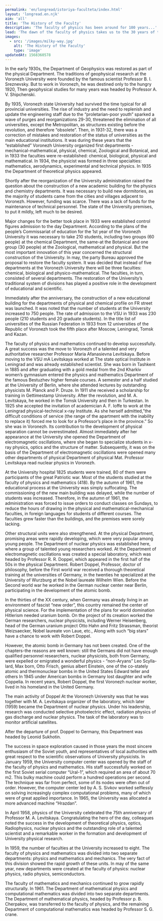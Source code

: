 ```yaml
---
permalink: 'en/longread/istoriya-faculteta/index.html'
layout: 'longread.en.njk'
aim: 'all'
title: 'The History of the Faculty'
description: 'The faculty of physics has been around for 100 years...'
lead: 'The dawn of the faculty of physics takes us to the 30 years of the last century. As part of the main scientific disciplines, the study of physics was of great importance for the Voronezh state University. The first head of the Department of physics was a veteran of the University Professor N. A. Sakharov. The Department conducted work on the application of the photoelectric method and photometry to the study of radiant energy, as well as optics. The scientific work was noticeably revived after the arrival of Professor A. p. Pospelov, who moved to Voronezh from Tomsk.'
images:
  - src: '/images/milky-way.jpg'
    alt: 'The History of the Faculty'
    type: 'image'
updatedAt: 1568360578
---
```

In the early 1930s, the Department of Geophysics was restored as part of the physical Department. The traditions of geophysical research at the Voronezh University were founded by the famous scientist Professor B. I. Sreznevsky. But to work in Voronezh, he was destined only to the hungry 1920, Then geophysical studies for many years was headed by Professor A. V. Shipchenski.

By 1935, Voronezh state University had survived the time typical for all provincial universities. The rise of industry and the need to replenish and update the engineering staff due to the “proletarian-poor youth” sparked a wave of purges and reorganizations 29-30, threatened the elimination of all universities, except the Metropolitan, as structures existing before the revolution, and therefore “obsolete”. Then, in 1931-32, there was a correction of mistakes and restoration of the status of universities as the main educational institutions. It was during these years that the “established” Voronezh University organized first departments - mechanical-mathematical, physical, chemical, Zoological and Botanical, and in 1933 the faculties were re-established: chemical, biological, physical and mathematical. In 1934, the physicist was formed in three specialties: mathematics, aerodynamics, experimental and technical physics. In 1935 the Department of theoretical physics appeared.

Shortly after the reorganization of the University administration raised the question about the construction of a new academic building for the physics and chemistry departments. It was necessary to build new dormitories, as the majority of students came from the cities and villages adjacent to Voronezh. However, funding was scarce. There was a lack of funds for the maintenance of technical personnel. The state of the University premises, to put it mildly, left much to be desired.

Major changes for the better took place in 1933 were established control figures admission to the day Department. According to the plans of the people’s Commissariat of education for the 1st year of the Voronezh University it was necessary to take 210 students, including two groups (60 people) at the chemical Department, the same-at the Botanical and one group (30 people) at the Zoological, mathematical and physical. But the most important innovation of this year concerned the structural construction of the University. In may, the party Bureau approved the proposal to restore the faculty system. It was decided that instead of five departments at the Voronezh University there will be three faculties: chemical, biological and physico-mathematical. The faculties, in turn, consisted of several departments. The restoration of the University’s traditional system of divisions has played a positive role in the development of educational and scientific.

Immediately after the anniversary, the construction of a new educational building for the departments of physical and chemical profile on FR street was launched. It was noted that the number of students at the University increased to 750 people. The rate of admission to the VSU in 1933 was 230 people (210 students and 20 graduate students). In the title list of universities of the Russian Federation in 1933 from 12 universities of the Republic of Voronezh took the fifth place after Moscow, Leningrad, Tomsk and Kazan.

The faculty of physics and mathematics continued to develop successfully. A great success was the move to Voronezh of a talented and very authoritative researcher Professor Maria Afanasievna Levitskaya. Before moving to the VSU mA Levitskaya worked at The state optical Institute in Leningrad and was already established scientist. She was born in Tashkent in 1885 and after graduating with a gold medal from the 2nd Kharkiv women’s gymnasium entered the physics and mathematics Department of the famous Bestuzhev higher female courses. A semester and a half studied at the University of Berlin, where she attended lectures by outstanding physicists M. Planck and P. Druze. In 1911 she received a scholarship for training in Gettimestamp University. After the revolution, and M. A. Levitskaya, he worked in the Tomsk University and then in Turkestan. In 1925 she accepted the invitation of academician A. F. Ioffe to work at the Leningrad physical-technical x-ray Institute. As she herself admitted,”the difficult conditions of service (the range of the apartment with the inability to replace it) forced me to look for a Professor’s place in the province.” So she was in Voronezh. Its contribution to the development of physical separation cannot be overestimated. Almost immediately after her appearance at the University she opened the Department of electromagnetic oscillations, where she began to specialize students in x-ray physics, optics and the structure of matter. Subsequently, it was on the basis of the Department of electromagnetic oscillations were opened many other departments of physical Department of physical Mat. Professor Levitskaya read nuclear physics in Voronezh.

At the University hospital 1825 students were trained, 80 of them were participants of the great Patriotic war. Most of the students studied at the faculty of physics and mathematics (418). By the autumn of 1961, the educational process at the University was simply suffocating. The commissioning of the new main building was delayed, while the number of students was increased. Therefore, in the autumn of 1961, the administration was forced to issue orders to conduct classes on Sundays, to reduce the hours of drawing in the physical and mathematical-mechanical faculties, in foreign languages for students of different courses. The faculties grew faster than the buildings, and the premises were sorely lacking.

Other structural units were also strengthened. At the physical Department, promising areas were rapidly developing, which were very popular among young people. The Department of nuclear physics was established here, where a group of talented young researchers worked. At the Department of electromagnetic oscillations was created a special laboratory, which was headed by Professor R. R. Doppel, which appeared in the first half of the 50s in the physical Department. Robert Doppel, Professor, doctor of philosophy, before the First world war received a thorough theoretical training at the universities of Germany, in the twenties he specialized at the University of Wurzburg at the Nobel laureate Wilhelm Wien. Before the Second world war he worked in the German nuclear center near Berlin, participating in the development of the atomic bomb.

In the thirties of the XX century, when Germany was already living in an environment of fascist “new order”, this country remained the center of physical science. For the implementation of the plans for world domination Hitlerism needed uranium bomb. On the project of its creation worked the German researchers, nuclear physicists, including Werner Heisenberg, head of the German uranium project Otto Hahn and Fritz Strassman, theorist Weizsaecker, Nobel laureate von Laue, etc., Along with such “big stars” have a chance to work with Robert Doppel.

However, the atomic bomb in Germany has not been created. One of the chapters-the reasons are well known: still the Germans did not have enough qualified personnel researchers, nuclear physicists, both from Germany, were expelled or emigrated a wonderful physics - “non-Aryans” Leo Scylla-lard, Max born, Otto Frisch, genius albert Einstein, one of the co-stately atomic and thermonuclear bombs in the United States Edward teller and others In 1945 under American bombs in Germany lost daughter and wife Coppelia. In recent years, Robert Doppel, the first Voronezh nuclear worker, lived in his homeland in the United Germany.

The main activity of Doppel At the Voronezh University was that he was together with M. A. Levitskaya organizer of the laboratory, which later (1959) became the Department of nuclear physics. Under his leadership, research was conducted selective photoelectric effect, radiation physics of gas discharge and nuclear physics. The task of the laboratory was to monitor artificial satellites.

After the departure of prof. Doppel to Germany, this Department was headed by Leonid Sukhotin.

The success in space exploration caused in those years the most sincere enthusiasm of the Soviet youth, and representatives of local authorities with great respect to the scientific observations of University physicists. In January 1959, the University computer center was opened by the staff of the faculty of physics and mathematics. His staff successfully worked on the first Soviet serial computer “Ural-1”, which required an area of about 70 m2. This bulky machine could perform a hundred operations per second. The technique was far from perfect, some of its nodes were often out of order. However, the computer center led by A. S. Sivkov worked selflessly on solving increasingly complex computational problems, many of which were of great applied importance. In 1965, the University was allocated a more advanced machine “Hrazdan”.

In April 1958, physics of the University celebrated the 75th anniversary of Professor M. A. Levitskaya. Congratulating the hero of the day, colleagues noted the success in the development of theoretical physics, optics, Radiophysics, nuclear physics and the outstanding role of a talented scientist and a remarkable worker in the formation and development of University physical research.

In 1959, the number of faculties at the University increased to eight. The faculty of physics and mathematics was divided into two separate departments: physics and mathematics and mechanics. The very fact of this division showed the rapid growth of these units. In may of the same year, new departments were created at the faculty of physics: nuclear physics, radio physics, semiconductors.

The faculty of mathematics and mechanics continued to grow rapidly structurally. In 1961. The Department of mathematical physics and computational mathematics was divided into two separate departments. The Department of mathematical physics, headed by Professor p. B. Cherpakov, was transferred to the faculty of physics, and the remaining Department of computational mathematics was headed by Professor S. G. crane.
